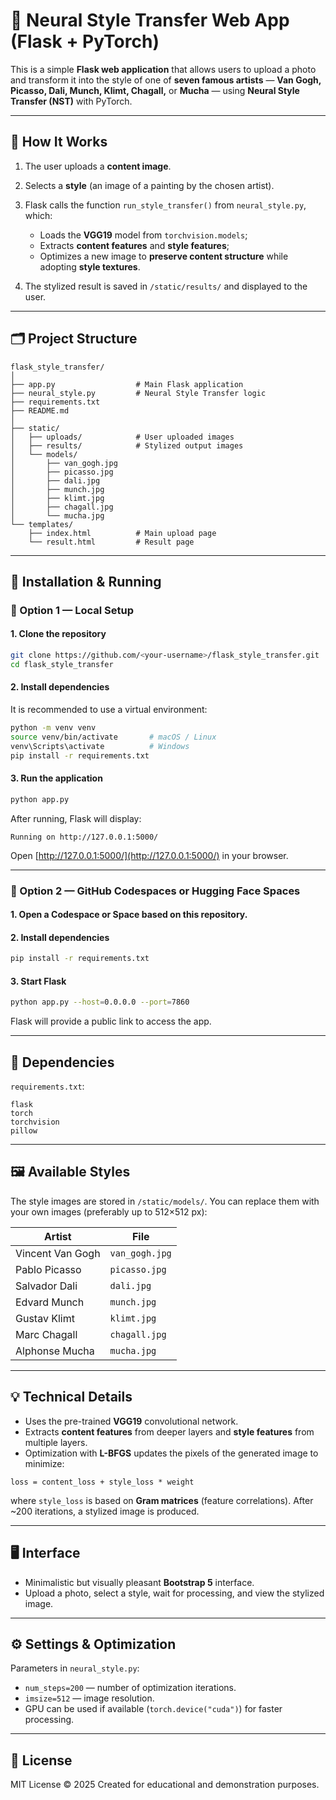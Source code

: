 # 🎨 Neural Style Transfer Web App (Flask + PyTorch)

This is a simple **Flask web application** that allows users to upload a photo and transform it into the style of one of **seven famous artists** — **Van Gogh, Picasso, Dali, Munch, Klimt, Chagall,** or **Mucha** — using **Neural Style Transfer (NST)** with PyTorch.

---

## 🧠 How It Works

1. The user uploads a **content image**.
2. Selects a **style** (an image of a painting by the chosen artist).
3. Flask calls the function `run_style_transfer()` from `neural_style.py`, which:

   * Loads the **VGG19** model from `torchvision.models`;
   * Extracts **content features** and **style features**;
   * Optimizes a new image to **preserve content structure** while adopting **style textures**.
4. The stylized result is saved in `/static/results/` and displayed to the user.

---

## 🗂 Project Structure

```
flask_style_transfer/
│
├── app.py                  # Main Flask application
├── neural_style.py         # Neural Style Transfer logic
├── requirements.txt
├── README.md
│
├── static/
│   ├── uploads/            # User uploaded images
│   ├── results/            # Stylized output images
│   └── models/
│       ├── van_gogh.jpg
│       ├── picasso.jpg
│       ├── dali.jpg
│       ├── munch.jpg
│       ├── klimt.jpg
│       ├── chagall.jpg
│       └── mucha.jpg
└── templates/
    ├── index.html          # Main upload page
    └── result.html         # Result page
```

---

## 🚀 Installation & Running

### 🧩 Option 1 — Local Setup

#### 1. Clone the repository

```bash
git clone https://github.com/<your-username>/flask_style_transfer.git
cd flask_style_transfer
```

#### 2. Install dependencies

It is recommended to use a virtual environment:

```bash
python -m venv venv
source venv/bin/activate       # macOS / Linux
venv\Scripts\activate          # Windows
pip install -r requirements.txt
```

#### 3. Run the application

```bash
python app.py
```

After running, Flask will display:

```
Running on http://127.0.0.1:5000/
```

Open [http://127.0.0.1:5000/](http://127.0.0.1:5000/) in your browser.

---

### 🧩 Option 2 — GitHub Codespaces or Hugging Face Spaces

#### 1. Open a Codespace or Space based on this repository.

#### 2. Install dependencies

```bash
pip install -r requirements.txt
```

#### 3. Start Flask

```bash
python app.py --host=0.0.0.0 --port=7860
```

Flask will provide a public link to access the app.

---

## 🧰 Dependencies

`requirements.txt`:

```
flask
torch
torchvision
pillow
```

---

## 🖼 Available Styles

The style images are stored in `/static/models/`. You can replace them with your own images (preferably up to 512×512 px):

| Artist           | File           |
| ---------------- | -------------- |
| Vincent Van Gogh | `van_gogh.jpg` |
| Pablo Picasso    | `picasso.jpg`  |
| Salvador Dali    | `dali.jpg`     |
| Edvard Munch     | `munch.jpg`    |
| Gustav Klimt     | `klimt.jpg`    |
| Marc Chagall     | `chagall.jpg`  |
| Alphonse Mucha   | `mucha.jpg`    |

---

## 💡 Technical Details

* Uses the pre-trained **VGG19** convolutional network.
* Extracts **content features** from deeper layers and **style features** from multiple layers.
* Optimization with **L-BFGS** updates the pixels of the generated image to minimize:

```
loss = content_loss + style_loss * weight
```

where `style_loss` is based on **Gram matrices** (feature correlations).
After ~200 iterations, a stylized image is produced.

---

## 🖥 Interface

* Minimalistic but visually pleasant **Bootstrap 5** interface.
* Upload a photo, select a style, wait for processing, and view the stylized image.

---

## ⚙️ Settings & Optimization

Parameters in `neural_style.py`:

* `num_steps=200` — number of optimization iterations.
* `imsize=512` — image resolution.
* GPU can be used if available (`torch.device("cuda")`) for faster processing.

---

## 🧾 License

MIT License © 2025
Created for educational and demonstration purposes.
